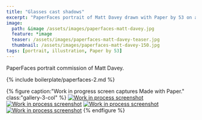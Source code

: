 ```yaml
---
title: "Glasses cast shadows"
excerpt: "PaperFaces portrait of Matt Davey drawn with Paper by 53 on an iPad."
image: 
  path: &image /assets/images/paperfaces-matt-davey.jpg 
  feature: *image
  teaser: /assets/images/paperfaces-matt-davey-teaser.jpg
  thumbnail: /assets/images/paperfaces-matt-davey-150.jpg
tags: [portrait, illustration, Paper by 53]
---
```


PaperFaces portrait commission of Matt Davey.

{% include boilerplate/paperfaces-2.md %}

{% figure caption:"Work in progress screen captures Made with Paper." class:"gallery-3-col" %}
[![Work in process screenshot](/assets/images/paperfaces-matt-davey-process-1-600.jpg)](/assets/images/paperfaces-matt-davey-process-1-lg.jpg) [![Work in process screenshot](/assets/images/paperfaces-matt-davey-process-2-600.jpg)](/assets/images/paperfaces-matt-davey-process-2-lg.jpg) [![Work in process screenshot](/assets/images/paperfaces-matt-davey-process-3-600.jpg)](/assets/images/paperfaces-matt-davey-process-3-lg.jpg) [![Work in process screenshot](/assets/images/paperfaces-matt-davey-process-4-600.jpg)](/assets/images/paperfaces-matt-davey-process-4-lg.jpg)
{% endfigure %}
